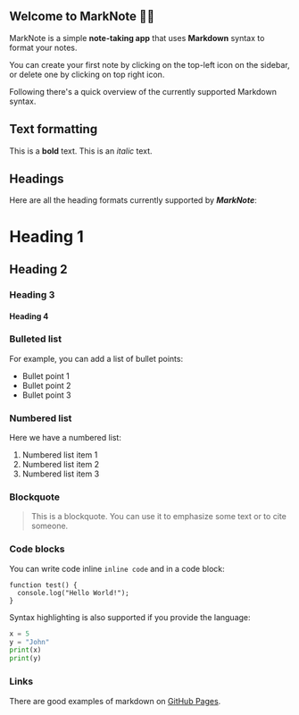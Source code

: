 ## Welcome to MarkNote 👋🏻

MarkNote is a simple **note-taking app** that uses **Markdown** syntax to format your notes.

You can create your first note by clicking on the top-left icon on the sidebar, or delete one by clicking on top right icon.

Following there's a quick overview of the currently supported Markdown syntax.

## Text formatting

This is a **bold** text.
This is an _italic_ text.

## Headings

Here are all the heading formats currently supported by **_MarkNote_**:

# Heading 1

## Heading 2

### Heading 3

#### Heading 4

### Bulleted list

For example, you can add a list of bullet points:

- Bullet point 1
- Bullet point 2
- Bullet point 3

### Numbered list

Here we have a numbered list:

1. Numbered list item 1
2. Numbered list item 2
3. Numbered list item 3

### Blockquote

> This is a blockquote. You can use it to emphasize some text or to cite someone.

### Code blocks

You can write code inline `inline code` and in a code block:

```
function test() {
  console.log("Hello World!");
}
```

Syntax highlighting is also supported if you provide the language:

```python
x = 5
y = "John"
print(x)
print(y)
```

### Links

There are good examples of markdown on [GitHub Pages](https://pages.github.com/).

